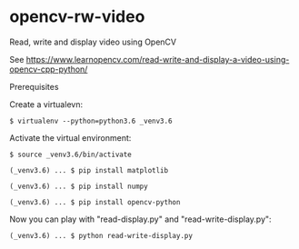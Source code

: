 # opencv-rw-video
Read, write and display video using OpenCV

See https://www.learnopencv.com/read-write-and-display-a-video-using-opencv-cpp-python/

Prerequisites

Create a virtualevn:
```
$ virtualenv --python=python3.6 _venv3.6
```
Activate the virtual environment:
```
$ source _venv3.6/bin/activate
```

```
(_venv3.6) ... $ pip install matplotlib

(_venv3.6) ... $ pip install numpy

(_venv3.6) ... $ pip install opencv-python
```

Now you can play with "read-display.py" and "read-write-display.py":
```
(_venv3.6) ... $ python read-write-display.py
```
